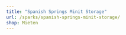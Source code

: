```yaml
---
title: "Spanish Springs Minit Storage"
url: /sparks/spanish-springs-minit-storage/
shop: Mieten
---
```

